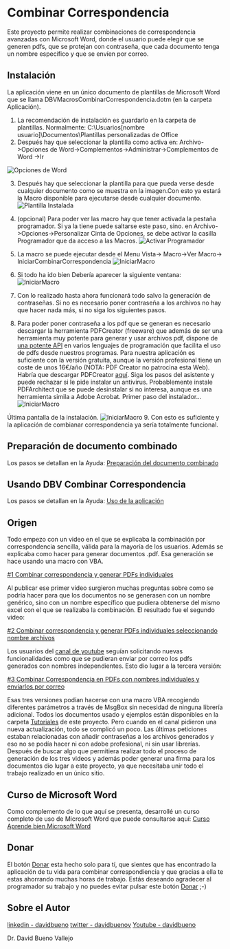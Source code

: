 # Combinar Correspondencia
 Este proyecto permite realizar combinaciones de correspondencia avanzadas con Microsoft Word, donde el usuario puede elegir que se generen pdfs, que se protejan con contraseña, que cada documento tenga un nombre específico y que se envíen por correo.
 
## Instalación
La aplicación viene en un único documento de plantillas de Microsoft Word que se llama DBVMacrosCombinarCorrespondencia.dotm (en la carpeta Aplicación). 
1. La recomendación de instalación es guardarlo en la carpeta de plantillas. Normalmente: C:\Usuarios\[nombre usuario]\Documentos\Plantillas personalizadas de Office
2. Después hay que seleccionar la plantilla como activa en: Archivo->Opciones de Word->Complementos->Administrar->Complementos de Word ->Ir

![Opciones de Word](Imagenes/OpcionesdeWord.jpg)

3. Después hay que seleccionar la plantilla para que pueda verse desde cualquier documento como se muestra en la imagen.Con esto ya estará la Macro disponible para ejecutarse desde cualquier documento.
![Plantilla Instalada](Imagenes/PlantillasInicio.jpg)
 
 4. (opcional) Para poder ver las macro hay que tener activada la pestaña programador. Si ya la tiene puede saltarse este paso, sino. en Archivo->Opciones->Personalizar Cinta de Opciones, se debe activar la casilla Programador que da acceso a las Macros.
  ![Activar Programador](Imagenes/ActivarProgramador.jpg)
 5. La macro se puede ejecutar desde el Menu Vista-> Macro->Ver Macro-> IniciarCombinarCorrespondencia
 ![IniciarMacro](Imagenes/IniciarMacro.jpg)
 6. Si todo ha ido bien Debería aparecer la siguiente ventana:
 ![IniciarMacro](Imagenes/FormularioCombinar.jpg)
 7. Con lo realizado hasta ahora funcionará todo salvo la generación de contraseñas. Si no es necesario poner contraseña a los archivos no hay que hacer nada más, si no siga los siguientes pasos.
 8. Para poder poner contraseña a los pdf que se generan es necesario descargar la herramienta PDFCreator (freeware) que además de ser una herramienta muy potente para generar y usar archivos pdf, dispone de [una potente API](https://docs.pdfforge.org/pdfcreator/en/pdfcreator/com-interface/) en varios lenguajes de programación que facilita el uso de pdfs desde nuestros programas. Para nuestra aplicación es suficiente con la versión gratuita, aunque la versión profesional tiene un coste de unos 16€/año (NOTA: PDF Creator no patrocina esta Web). Habría que descargar PDFCreator [aquí](https://www.pdfforge.org/pdfcreator/download).  Siga los pasos del asistente y puede rechazar si le pide instalar un antivirus. Probablemente instale PDFArchitect que se puede desinstalar si no interesa, aunque es una herramienta simila a Adobe Acrobat.
 Primer paso del instalador...
 ![IniciarMacro](Imagenes/PDFCreator1.jpg)
 
 Última pantalla de la instalación.
 ![IniciarMacro](Imagenes/PDFCreator2.jpg)
 9. Con esto es suficiente y la aplicación de combianar correspondencia ya sería totalmente funcional.
 
 ## Preparación de documento combinado
 Los pasos se detallan en la Ayuda: [Preparación del documento combinado](https://github.com/davidbuenov/CombinarCorrespondencia/blob/main/Ayuda.md#preparaci%C3%B3n-del-documento-combinado)

## Usando DBV Combinar Correspondencia
Los pasos se detallan en la Ayuda: [Uso de la aplicación](https://github.com/davidbuenov/CombinarCorrespondencia/blob/main/Ayuda.md#usando-dbv-combinar-correspondencia)

## Origen
Todo empezo con un video en el que se explicaba la combinación por correspondencia sencilla, válida para la mayoría de los usuarios. Además se explicaba como hacer para generar documentos .pdf. Esa generación se hace usando una macro con VBA. 


 [#1 Combinar correspondencia y generar PDFs individuales](https://youtu.be/PJYR6Cc9ovU)

Al publicar ese primer video surgieron muchas preguntas sobre como se podría hacer para que los documentos no se generasen con un nombre genérico, sino con un nombre específico que pudiera obtenerse del mismo excel con el que se realizaba la combinación. El resultado fue el segundo video:

 [#2 Combinar correspondencia y generar PDFs individuales seleccionando nombre archivos](https://youtu.be/Lu64q5-2ABA)

Los usuarios del [canal de youtube](https://www.youtube.com/c/DavidBuenoVallejo) seguían solicitando nuevas funcionalidades como que se pudieran enviar por correo los pdfs generados con nombres independientes. Esto dio lugar a la tercera versión:

 [#3 Combinar Correspondencia en PDFs con nombres individuales y enviarlos por correo](https://youtu.be/OaHKKyT0ke0)

Esas tres versiones podían hacerse con una macro VBA recogiendo diferentes parámetros a través de MsgBox sin necesidad de ninguna librería adicional. Todos los documentos usado y ejemplos están disponibles en la carpeta [Tutoriales](Tutoriales) de este proyecto. Pero cuando en el canal pidieron una nueva actualización, todo se complicó un poco. Las últimas peticiones estaban relacionadas con añadir contraseñas a los archivos generados y eso no se podía hacer ni con adobe profesional, ni sin usar librerías. Después de buscar algo que permitiera realizar todo el proceso de generación de los tres videos y además poder generar una firma para los documentos dio lugar a este proyecto, ya que necesitaba unir todo el trabajo realizado en un único sitio. 

## Curso de Microsoft Word

Como complemento de lo que aquí se presenta, desarrollé un curso completo de uso de Microsoft Word que puede consultarse aquí: [Curso Aprende bien Microsoft Word](https://www.udemy.com/course/aprendemicrosoftword/?referralCode=53B4CF7B7C08F59F4EBA)

## Donar
El botón [Donar](https://www.paypal.com/donate?hosted_button_id=J5DXQN5VCBTVE) esta hecho solo para tí, que sientes que has encontrado la aplicación de tu vida para combinar correspondiencia y que gracias a ella te estas ahorrando muchas horas de trabajo. Estás deseando agradecer al programador su trabajo y no puedes evitar pulsar este botón [Donar](https://www.paypal.com/donate?hosted_button_id=J5DXQN5VCBTVE)  ;-)

 ## Sobre el Autor
  [linkedin - davidbueno](https://www.linkedin.com/in/davidbueno/)
  [twitter - davidbuenov](https://twitter.com/davidbuenov)
  [Youtube - davidbueno ](https://www.youtube.com/davidbueno)
  
  Dr. David Bueno Vallejo
 
 
